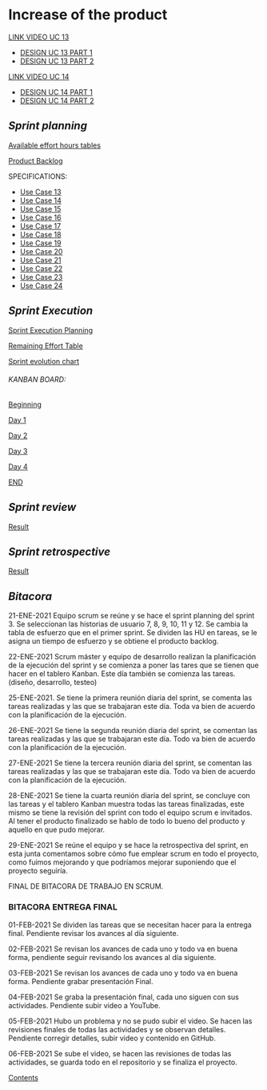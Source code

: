# Increase of the product #
[LINK VIDEO UC 13](https://video.eko.com/v/Aq4XKp?autoplay=true)
+ [DESIGN UC 13 PART 1](https://drive.google.com/file/d/1fTclRaVaWPIaSZgVylXKcUhHs4FwjhNg/view?usp=sharing)
+ [DESIGN UC 13 PART 2](https://drive.google.com/file/d/19HkYzW8UhN76-K2KU-veMe7grfaMrLzi/view?usp=sharing)

[LINK VIDEO UC 14](https://video.eko.com/v/Aq4XKp?autoplay=true)
+ [DESIGN UC 14 PART 1](https://drive.google.com/file/d/19HkYzW8UhN76-K2KU-veMe7grfaMrLzi/view?usp=sharing)
+ [DESIGN UC 14 PART 2](https://drive.google.com/file/d/1kMAfRdppJrYVk8mfKUUB1Nncao170vAG/view?usp=sharing)

## ***Sprint planning***
 
 [Available effort hours tables](https://drive.google.com/file/d/16Fg7NE5VtfecOq-rSmm5dzcN9ppHyIkM/view?usp=sharing)
 
 [Product Backlog](https://drive.google.com/file/d/1H2Nw8MgWuW6Oq88fLPL24ZmYcOD6cCNU/view?usp=sharing)

SPECIFICATIONS:

+ [Use Case 13](https://drive.google.com/file/d/10rdPwZL9hjOwpYvIwylnoAfRX6S1Ct30/view?usp=sharing)
+ [Use Case 14](https://drive.google.com/file/d/1L4lmSdOAQBiUX-Y2kSpj63Kpe0YNSW1T/view?usp=sharing)
+ [Use Case 15](https://drive.google.com/file/d/1H_SDSkPCmp7cpkxp5Nzbtdqeuu9HBfZw/view?usp=sharing)
+ [Use Case 16](https://drive.google.com/file/d/1t-wwTsUfRT17kJq6yieJ1XyRV5PA3xNw/view?usp=sharing)
+ [Use Case 17](https://drive.google.com/file/d/1cbPaeAv19036pXWZV5cvE29cUXyl0Nh-/view?usp=sharing)
+ [Use Case 18](https://drive.google.com/file/d/1-Jb0GdZp1OUauged3qfVJkly4U-Kp7aV/view?usp=sharing)
+ [Use Case 19](https://drive.google.com/file/d/1Bl1z3XfkF1SD3BTVN4Ea3bB9Xayvx1wT/view?usp=sharing)
+ [Use Case 20](https://drive.google.com/file/d/1lqLP4MVLfIa4UGcQD01aV5Ox64mZDf3V/view?usp=sharing)
+ [Use Case 21](https://drive.google.com/file/d/1Wx77hi5pKBbk004Aoe1ZySv4GZviFuiO/view?usp=sharing)
+ [Use Case 22](https://drive.google.com/file/d/1ENsYPg36JOTDXJzKT51rb5oUDiM94RFN/view?usp=sharing)
+ [Use Case 23](https://drive.google.com/file/d/1T6QklypiQYyWFUVoapG_jfiAcqO8lKpG/view?usp=sharing)
+ [Use Case 24](https://drive.google.com/file/d/1I0KN1RdtYkpC5WIUFuHyDRnVaHXPM6IQ/view?usp=sharing)
 
## ***Sprint Execution***

[Sprint Execution Planning](https://drive.google.com/file/d/1AWpNbOPtCzz_q22eSrlTFM4MkkhDuMe9/view?usp=sharing)

[Remaining Effort Table](https://drive.google.com/file/d/1TuFDKuEoLEgahHAWq_Az9Ttec0nd8zxO/view?usp=sharing)

[Sprint evolution chart](https://drive.google.com/file/d/13pUlaSdI9XtFPAH4buE4qGD_hZ6BEdoO/view?usp=sharing)

###### KANBAN BOARD: 

[Beginning](https://drive.google.com/file/d/1R9AfdL1biMCPkq5ptWkZ2pGizHR13EAc/view?usp=sharing)

[Day 1](https://drive.google.com/file/d/1XRPsZQKmV0tdMbzyaNtocGBVzjRMq-sl/view?usp=sharing)

[Day 2](https://drive.google.com/file/d/1jhQY1kWDB3kAWzloBcHJDuY2HPnoudAR/view?usp=sharing)

[Day 3](https://drive.google.com/file/d/1CABm4CLq_3VxuXVrehThtuEjPHJmUnAW/view?usp=sharing)

[Day 4](https://drive.google.com/file/d/1CioK4lQr9-pE3ak5kI76fbPSH1iyTxGB/view?usp=sharing)

[END](https://drive.google.com/file/d/1CioK4lQr9-pE3ak5kI76fbPSH1iyTxGB/view?usp=sharing)


## ***Sprint review***

[Result](https://drive.google.com/file/d/1SKpSo6M1X76QlYfwvqK4oLnwZss7_4DI/view?usp=sharing)


## ***Sprint retrospective***

[Result](https://drive.google.com/file/d/1Qdq4w32n1lN9N8OCqUTWrpNm-7VxOgAY/view?usp=sharing)

## ***Bitacora***
21-ENE-2021
Equipo scrum se reúne y se hace el sprint planning del sprint 3. Se seleccionan las historias de usuario 7, 8, 9, 10, 11 y 12. Se cambia la tabla de esfuerzo que en el primer sprint. Se dividen las HU en tareas, se le asigna un tiempo de esfuerzo y se obtiene el producto backlog.

22-ENE-2021
Scrum máster y equipo de desarrollo realizan la planificación de la ejecución del sprint y se comienza a poner las tares que se tienen que hacer en el tablero Kanban. Este día también se comienza las tareas. (diseño, desarrollo, testeo)

25-ENE-2021.
Se tiene la primera reunión diaria del sprint, se comenta las tareas realizadas y las que se trabajaran este día. Toda va bien de acuerdo con la planificación de la ejecución.

26-ENE-2021
Se tiene la segunda reunión diaria del sprint, se comentan las tareas realizadas y las que se trabajaran este día. Todo va bien de acuerdo con la planificación de la ejecución. 

27-ENE-2021
Se tiene la tercera reunión diaria del sprint, se comentan las tareas realizadas y las que se trabajaran este día. Todo va bien de acuerdo con la planificación de la ejecución. 

28-ENE-2021
Se tiene la cuarta reunión diaria del sprint, se concluye con las tareas y el tablero Kanban muestra todas las tareas finalizadas, este mismo se tiene la revisión del sprint con todo el equipo scrum e invitados. Al tener el producto finalizado se hablo de todo lo bueno del producto y aquello en que pudo mejorar.

29-ENE-2021
Se reúne el equipo y se hace la retrospectiva del sprint, en esta junta comentamos sobre cómo fue emplear scrum en todo el proyecto, como fuimos mejorando y que podríamos mejorar suponiendo que el proyecto seguiría.

FINAL DE BITACORA DE TRABAJO EN SCRUM.

### BITACORA ENTREGA FINAL
01-FEB-2021
Se dividen las tareas que se necesitan hacer para la entrega final. Pendiente revisar los avances al día siguiente.

02-FEB-2021
Se revisan los avances de cada uno y todo va en buena forma, pendiente seguir revisando los avances al día siguiente.

03-FEB-2021
Se revisan los avances de cada uno y todo va en buena forma. Pendiente grabar presentación Final.

04-FEB-2021
Se graba la presentación final, cada uno siguen con sus actividades. Pendiente subir video a YouTube.

05-FEB-2021
Hubo un problema y no se pudo subir el video. Se hacen las revisiones finales de todas las actividades y se observan detalles. Pendiente corregir detalles, subir video y contenido en GitHub.

06-FEB-2021
Se sube el video, se hacen las revisiones de todas las actividades, se guarda todo en el repositorio y se finaliza el proyecto.

[Contents](https://github.com/DanielaLujanTrejo/Methods-of-organization-/tree/Final-delivery#methods-of-organization-notebook)
